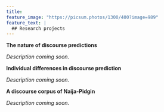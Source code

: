 ```yaml
---
title: 
feature_image: "https://picsum.photos/1300/400?image=989"
feature_text: |
  ## Research projects
---
```



**The nature of discourse predictions**

*Description coming soon.*

**Individual differences in discourse prediction**

*Description coming soon.*

**A discourse corpus of Naija-Pidgin**

*Description coming soon.*
